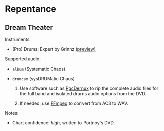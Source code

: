 # Repentance

## Dream Theater

Instruments:

  * (Pro) Drums: Expert by Grinnz
    [(preview)](http://pages.cs.wisc.edu/~tolly/customs/?artist=dream-theater&title=repentance)

Supported audio:

  * `album` (Systematic Chaos)

  * `drumcam` (sysDRUMatic Chaos)

    1. Use software such as [PgcDemux][] to rip the complete audio files
      for the full band and isolated drums audio options from the DVD.

    2. If needed, use [FFmpeg][] to convert from AC3 to WAV.

[PgcDemux]: http://download.videohelp.com/jsoto/dvdtools.htm
[FFmpeg]: https://www.ffmpeg.org/

Notes:

  * Chart confidence: *high*, written to Portnoy's DVD.
